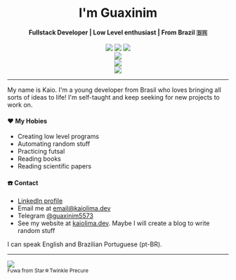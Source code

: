 <h1 align="center">I'm Guaxinim</h1>
<div align="center">
  <b>Fullstack Developer | Low Level enthusiast | From Brazil 🇧🇷</b>
  <br><br>
  <a href="#"><img src="https://img.shields.io/badge/LinkedIn-0077B5?style=for-the-badge&logo=linkedin&logoColor=white"></a>
  <a href="#"><img src="https://img.shields.io/badge/Email-D14836?style=for-the-badge"></a>
  <a href="#"><img src="https://img.shields.io/badge/Website-35353D?style=for-the-badge"></a>
  <br>
  <img src="https://skillicons.dev/icons?i=ts,nodejs,html,css,less">
  <br>
  <img src="https://skillicons.dev/icons?i=angular,astro,tailwind,git,github">
  <br>
  <img src="https://skillicons.dev/icons?i=linux,mysql,postgres,nginx,docker">
</div>

---

My name is Kaio. I'm a young developer from Brasil who loves bringing all sorts of ideas to life! I'm self-taught and keep seeking for new projects to work on.

#### ❤️ My Hobies
- Creating low level programs
- Automating random stuff
- Practicing futsal
- Reading books
- Reading scientific papers

#### ☎️ Contact
- [LinkedIn profile](https://br.linkedin.com/in/kaio-cesar-barbosa-lima-49aa8722a)
- Email me at [email@kaiolima.dev](mailto:email@kaiolima.dev)
- Telegram [@guaxinim5573](https://t.me/guaxinim5573)
- See my website at [kaiolima.dev](https://kaiolima.dev/). Maybe I will create a blog to write random stuff

I can speak English and Brazilian Portuguese (pt-BR).

---

![](https://cdn.discordapp.com/attachments/750862689483358210/1240093077679505429/7788231816706806_13.png?ex=66454e2d&is=6643fcad&hm=6518db2a85681682dc2acb188d65c0cd58dc450c3e26cd03f7e221e294ab54d3&)<br><sub>Fuwa from Star☆Twinkle Precure</sub>
